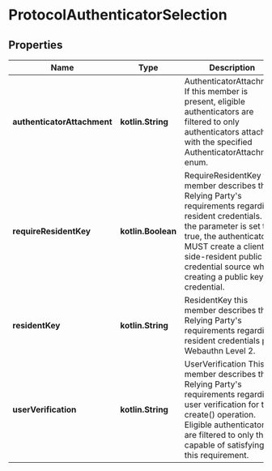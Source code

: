 
# ProtocolAuthenticatorSelection

## Properties
Name | Type | Description | Notes
------------ | ------------- | ------------- | -------------
**authenticatorAttachment** | **kotlin.String** | AuthenticatorAttachment If this member is present, eligible authenticators are filtered to only authenticators attached with the specified AuthenticatorAttachment enum. |  [optional]
**requireResidentKey** | **kotlin.Boolean** | RequireResidentKey this member describes the Relying Party&#39;s requirements regarding resident credentials. If the parameter is set to true, the authenticator MUST create a client-side-resident public key credential source when creating a public key credential. |  [optional]
**residentKey** | **kotlin.String** | ResidentKey this member describes the Relying Party&#39;s requirements regarding resident credentials per Webauthn Level 2. |  [optional]
**userVerification** | **kotlin.String** | UserVerification This member describes the Relying Party&#39;s requirements regarding user verification for the create() operation. Eligible authenticators are filtered to only those capable of satisfying this requirement. |  [optional]



